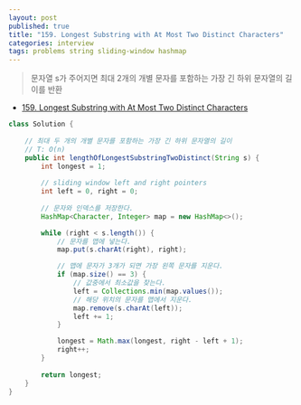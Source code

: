 ```yaml
---
layout: post
published: true
title: "159. Longest Substring with At Most Two Distinct Characters"
categories: interview
tags: problems string sliding-window hashmap
---
```


> 문자열 s가 주어지면 최대 2개의 개별 문자를 포함하는 가장 긴 하위 문자열의 길이를 반환

- [159. Longest Substring with At Most Two Distinct Characters](https://leetcode.com/problems/longest-substring-with-at-most-two-distinct-characters/)

```java
class Solution {
    
    // 최대 두 개의 개별 문자를 포함하는 가장 긴 하위 문자열의 길이
    // T: O(n)
    public int lengthOfLongestSubstringTwoDistinct(String s) {
        int longest = 1;
        
        // sliding window left and right pointers
        int left = 0, right = 0;
        
        // 문자와 인덱스를 저장한다.
        HashMap<Character, Integer> map = new HashMap<>();

        while (right < s.length()) {
            // 문자를 맵에 넣는다. 
            map.put(s.charAt(right), right);

            // 맵에 문자가 3개가 되면 가장 왼쪽 문자를 지운다. 
            if (map.size() == 3) {
                // 값중에서 최소값을 찾는다. 
                left = Collections.min(map.values());
                // 해당 위치의 문자를 맵에서 지운다.
                map.remove(s.charAt(left));
                left += 1;
            }

            longest = Math.max(longest, right - left + 1);
            right++;
        }
        
        return longest;
    }
}
```